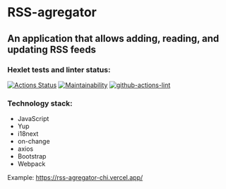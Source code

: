 # RSS-agregator

## An application that allows adding, reading, and updating RSS feeds

### Hexlet tests and linter status:
[![Actions Status](https://github.com/YazykovaDaria/frontend-project-lvl3/workflows/hexlet-check/badge.svg)](https://github.com/YazykovaDaria/frontend-project-lvl3/actions)
[![Maintainability](https://api.codeclimate.com/v1/badges/44e6ed815371a0301bf7/maintainability)](https://codeclimate.com/github/YazykovaDaria/frontend-project-lvl3/maintainability)
[![github-actions-lint](https://github.com/YazykovaDaria/frontend-project-lvl3/actions/workflows/my-workflow.yml/badge.svg)](https://github.com/YazykovaDaria/frontend-project-lvl3/actions)

### Technology stack:

- JavaScript
- Yup 
- i18next
- on-сhange
- axios
- Bootstrap
- Webpack

Example: https://rss-agregator-chi.vercel.app/
